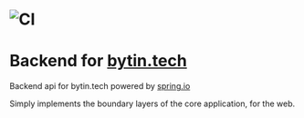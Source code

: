 # ![CI](https://github.com/Bytin/backend/workflows/CI/badge.svg)
# Backend for [bytin.tech](https://bytin.tech)
Backend api for bytin.tech powered by [spring.io](https://spring.io)

Simply implements the boundary layers of the core application, for the web.

